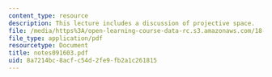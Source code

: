 ```yaml
---
content_type: resource
description: This lecture includes a discussion of projective space.
file: /media/https%3A/open-learning-course-data-rc.s3.amazonaws.com/18-725-algebraic-geometry-fall-2003/8a7214bc8acfc54d2fe9fb2a1c261815_notes091603.pdf
file_type: application/pdf
resourcetype: Document
title: notes091603.pdf
uid: 8a7214bc-8acf-c54d-2fe9-fb2a1c261815
---
```

